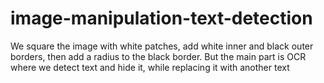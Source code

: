 # image-manipulation-text-detection
We square the image with white patches, add white inner and black outer borders, then add a radius to the black border. But the main part is OCR where we detect text and hide it, while replacing it with another text
